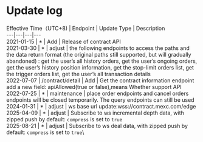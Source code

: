 # Update log

Effective Time（UTC+8) | Endpoint | Update Type | Description\
---|---|---|---\
2021-01-15 | * | Add | Release of contract API\
2021-03-30 | * | adjust | the following endpoints to access the paths and the data return format (the original paths still supported, but will gradually abandoned) : get the user’s all history orders, get the user’s ongoing orders, get the user’s history position information, get the stop-limit orders list, get the trigger orders list, get the user’s all transaction details\
2022-07-07 | /contract/detail | Add | Get the contract information endpoint add a new field: apiAllowed(true or false),means Whether support API\
2022-07-25 | * | maintenance | place order endpoints and cancel orders endpoints will be closed temporarily. The query endpoints can still be used\
2024-01-31 | * | adjust | ws base url update:wss://contract.mexc.com/edge\
2025-04-09 | * | adjust | Subscribe to ws incremental depth data, with zipped push by default: `compress` is set to `true`\
2025-08-21 | * | adjust | Subscribe to ws deal data, with zipped push by default: `compress` is set to `true`\\
